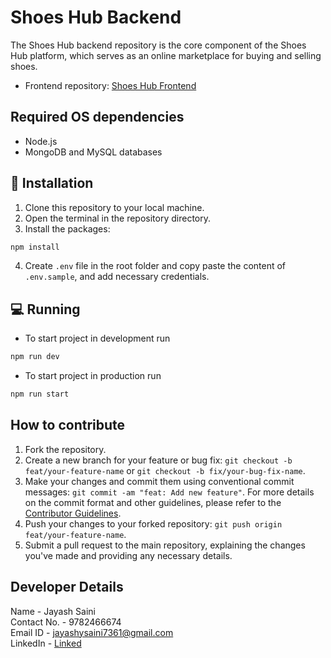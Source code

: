 # Shoes Hub Backend

The Shoes Hub backend repository is the core component of the Shoes Hub platform, which serves as an online marketplace for buying and selling shoes.

- Frontend repository: [Shoes Hub Frontend](https://github.com/JayashSaini/ShoesHubFrontend)

## Required OS dependencies

- Node.js
- MongoDB and MySQL databases

## 🏁 Installation

1. Clone this repository to your local machine.
2. Open the terminal in the repository directory.
3. Install the packages:

```bash
npm install
```

4. Create `.env` file in the root folder and copy paste the content of `.env.sample`, and add necessary credentials.

## 💻 Running

- To start project in development run

```bash
npm run dev
```

- To start project in production run

```bash
npm run start
```

## How to contribute

1. Fork the repository.
2. Create a new branch for your feature or bug fix: `git checkout -b feat/your-feature-name` or `git checkout -b fix/your-bug-fix-name`.
3. Make your changes and commit them using conventional commit messages: `git commit -am "feat: Add new feature"`. For more details on the commit format and other guidelines, please refer to the [Contributor Guidelines](./CONTRIBUTING.md).
4. Push your changes to your forked repository: `git push origin feat/your-feature-name`.
5. Submit a pull request to the main repository, explaining the changes you've made and providing any necessary details.

## Developer Details

Name - Jayash Saini <br>
Contact No. - 9782466674 <br>
Email ID - jayashysaini7361@gmail.com <br>
LinkedIn - [Linked](https://www.linkedin.com/in/jayash-saini-371bb0267/)
